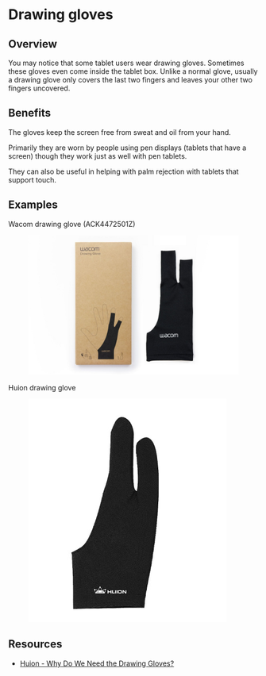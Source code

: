 # Drawing gloves

## Overview

You may notice that some tablet users wear drawing gloves. Sometimes these gloves even come inside the tablet box. Unlike  a normal glove, usually a drawing glove only covers the last two fingers and leaves your other two fingers uncovered.&#x20;

## Benefits

The gloves keep the screen free from sweat and oil from your hand.

Primarily they are worn by people using pen displays (tablets that have a screen) though they work just as well with pen tablets.&#x20;

They can also be useful in helping with palm rejection with tablets that support touch.

## Examples

Wacom drawing glove (ACK4472501Z)

<figure><img src="../.gitbook/assets/wacom_dg_1sku_wglove_final_1 (1).jpg" alt=""><figcaption></figcaption></figure>

Huion drawing glove



<div align="left">

<figure><img src="../.gitbook/assets/Huion drawing glove.jpg" alt=""><figcaption></figcaption></figure>

</div>



## Resources

* [Huion - Why Do We Need the Drawing Gloves?](https://store.huion.com/posts/why-do-we-need-the-drawing-gloves)

\
&#x20;&#x20;



